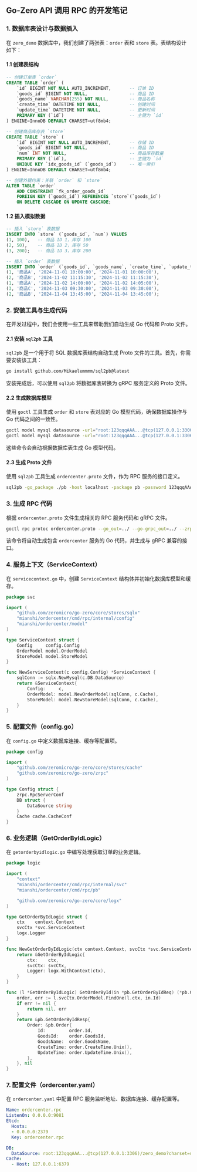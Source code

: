 ## Go-Zero API 调用 RPC 的开发笔记

### 1. **数据库表设计与数据插入**

在 `zero_demo` 数据库中，我们创建了两张表：`order` 表和 `store` 表。表结构设计如下：

#### 1.1 **创建表结构**

```sql
-- 创建订单表 `order`
CREATE TABLE `order` (
    `id` BIGINT NOT NULL AUTO_INCREMENT,       -- 订单 ID
    `goods_id` BIGINT NOT NULL,                -- 商品 ID
    `goods_name` VARCHAR(255) NOT NULL,        -- 商品名称
    `create_time` DATETIME NOT NULL,           -- 创建时间
    `update_time` DATETIME NOT NULL,           -- 更新时间
    PRIMARY KEY (`id`)                         -- 主键为 `id`
) ENGINE=InnoDB DEFAULT CHARSET=utf8mb4;

-- 创建商品库存表 `store`
CREATE TABLE `store` (
    `id` BIGINT NOT NULL AUTO_INCREMENT,       -- 存储 ID
    `goods_id` BIGINT NOT NULL,                -- 商品 ID
    `num` INT NOT NULL,                        -- 商品库存数量
    PRIMARY KEY (`id`),                        -- 主键为 `id`
    UNIQUE KEY `idx_goods_id` (`goods_id`)     -- 唯一索引
) ENGINE=InnoDB DEFAULT CHARSET=utf8mb4;

-- 创建外键约束：关联 `order` 和 `store`
ALTER TABLE `order`
    ADD CONSTRAINT `fk_order_goods_id`
    FOREIGN KEY (`goods_id`) REFERENCES `store`(`goods_id`)
    ON DELETE CASCADE ON UPDATE CASCADE;
```

#### 1.2 **插入模拟数据**

```sql
-- 插入 `store` 表数据
INSERT INTO `store` (`goods_id`, `num`) VALUES
(1, 100),   -- 商品 ID 1，库存 100
(2, 50),    -- 商品 ID 2，库存 50
(3, 200);   -- 商品 ID 3，库存 200

-- 插入 `order` 表数据
INSERT INTO `order` (`goods_id`, `goods_name`, `create_time`, `update_time`) VALUES
(1, '商品A', '2024-11-01 10:00:00', '2024-11-01 10:00:00'),
(2, '商品B', '2024-11-02 11:15:30', '2024-11-02 11:15:30'),
(1, '商品A', '2024-11-02 14:00:00', '2024-11-02 14:05:00'),
(3, '商品C', '2024-11-03 09:30:00', '2024-11-03 09:30:00'),
(2, '商品B', '2024-11-04 13:45:00', '2024-11-04 13:45:00');
```

### 2. **安装工具与生成代码**

在开发过程中，我们会使用一些工具来帮助我们自动生成 Go 代码和 Proto 文件。

#### 2.1 **安装 `sql2pb` 工具**

`sql2pb` 是一个用于将 SQL 数据库表结构自动生成 Proto 文件的工具。首先，你需要安装该工具：

```bash
go install github.com/Mikaelemmmm/sql2pb@latest
```

安装完成后，可以使用 `sql2pb` 将数据库表转换为 gRPC 服务定义的 Proto 文件。

#### 2.2 **生成数据库模型**

使用 `goctl` 工具生成 `order` 和 `store` 表对应的 Go 模型代码，确保数据库操作与 Go 代码之间的一致性。

```bash
goctl model mysql datasource -url="root:123qqqAAA...@tcp(127.0.0.1:3306)/zero_demo" -table="order" -dir="./" -cache=true --style=goZero
goctl model mysql datasource -url="root:123qqqAAA...@tcp(127.0.0.1:3306)/zero_demo" -table="store" -dir="./" -cache=true --style=goZero
```

这些命令会自动根据数据库表生成 Go 模型代码。

#### 2.3 **生成 Proto 文件**

使用 `sql2pb` 工具生成 `ordercenter.proto` 文件，作为 RPC 服务的接口定义。

```bash
sql2pb -go_package ./pb -host localhost -package pb -password 123qqqAAA... -port 3306 -schema zero_demo -service_name ordercenter -user root > ordercenter.proto
```

### 3. **生成 RPC 代码**

根据 `ordercenter.proto` 文件生成相关的 RPC 服务代码和 gRPC 文件。

```bash
goctl rpc protoc ordercenter.proto --go_out=../ --go-grpc_out=../ --zrpc_out=../ --style=gozero
```

该命令将自动生成包含 `ordercenter` 服务的 Go 代码，并生成与 gRPC 兼容的接口。

### 4. **服务上下文（ServiceContext）**

在 `servicecontext.go` 中，创建 `ServiceContext` 结构体并初始化数据库模型和缓存。

```go
package svc

import (
    "github.com/zeromicro/go-zero/core/stores/sqlx"
    "mianshi/ordercenter/cmd/rpc/internal/config"
    "mianshi/ordercenter/model"
)

type ServiceContext struct {
    Config     config.Config
    OrderModel model.OrderModel
    StoreModel model.StoreModel
}

func NewServiceContext(c config.Config) *ServiceContext {
    sqlConn := sqlx.NewMysql(c.DB.DataSource)
    return &ServiceContext{
        Config:     c,
        OrderModel: model.NewOrderModel(sqlConn, c.Cache),
        StoreModel: model.NewStoreModel(sqlConn, c.Cache),
    }
}
```

### 5. **配置文件（config.go）**

在 `config.go` 中定义数据库连接、缓存等配置项。

```go
package config

import (
    "github.com/zeromicro/go-zero/core/stores/cache"
    "github.com/zeromicro/go-zero/zrpc"
)

type Config struct {
    zrpc.RpcServerConf
    DB struct {
        DataSource string
    }
    Cache cache.CacheConf
}
```

### 6. **业务逻辑（GetOrderByIdLogic）**

在 `getorderbyidlogic.go` 中编写处理获取订单的业务逻辑。

```go
package logic

import (
    "context"
    "mianshi/ordercenter/cmd/rpc/internal/svc"
    "mianshi/ordercenter/cmd/rpc/pb"

    "github.com/zeromicro/go-zero/core/logx"
)

type GetOrderByIdLogic struct {
    ctx    context.Context
    svcCtx *svc.ServiceContext
    logx.Logger
}

func NewGetOrderByIdLogic(ctx context.Context, svcCtx *svc.ServiceContext) *GetOrderByIdLogic {
    return &GetOrderByIdLogic{
        ctx:    ctx,
        svcCtx: svcCtx,
        Logger: logx.WithContext(ctx),
    }
}

func (l *GetOrderByIdLogic) GetOrderById(in *pb.GetOrderByIdReq) (*pb.GetOrderByIdResp, error) {
    order, err := l.svcCtx.OrderModel.FindOne(l.ctx, in.Id)
    if err != nil {
        return nil, err
    }
    return &pb.GetOrderByIdResp{
        Order: &pb.Order{
            Id:         order.Id,
            GoodsId:    order.GoodsId,
            GoodsName:  order.GoodsName,
            CreateTime: order.CreateTime.Unix(),
            UpdateTime: order.UpdateTime.Unix(),
        },
    }, nil
}
```

### 7. **配置文件（ordercenter.yaml）**

在 `ordercenter.yaml` 中配置 RPC 服务监听地址、数据库连接、缓存配置等。

```yaml
Name: ordercenter.rpc
ListenOn: 0.0.0.0:9081
Etcd:
  Hosts:
  - 0.0.0.0:2379
  Key: ordercenter.rpc

DB:
  DataSource: root:123qqqAAA...@tcp(127.0.0.1:3306)/zero_demo?charset=utf8mb4&parseTime=true&loc=Asia%2FShanghai
Cache:
  - Host: 127.0.0.1:6379
```